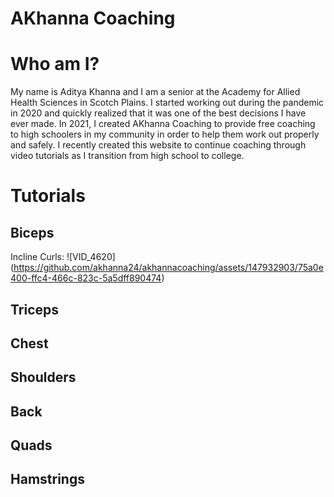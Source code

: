 # AKhanna Coaching
# Who am I?

My name is Aditya Khanna and I am a senior at the Academy for Allied Health Sciences in Scotch Plains. 
I started working out during the pandemic in 2020 and quickly realized that it was one of the best decisions I have ever made.
In 2021, I created AKhanna Coaching to provide free coaching to high schoolers in my community in order to help them work out properly and safely.
I recently created this website to continue coaching through video tutorials as I transition from high school to college.

# Tutorials
## Biceps
Incline Curls:
![VID_4620] (https://github.com/akhanna24/akhannacoaching/assets/147932903/75a0e400-ffc4-466c-823c-5a5dff890474)





## Triceps

## Chest

## Shoulders

## Back

## Quads

## Hamstrings
